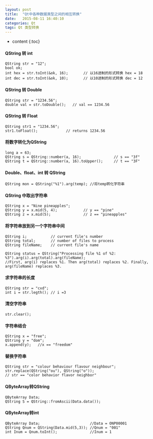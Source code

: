 ```yaml
---
layout: post
title:  "Qt中各种数据类型之间的相互转换"
date:   2015-08-11 16:40:10
categories: Qt
tags: Qt 类型转换
---
```


* content
{:toc}


#### QString 转 int
    QString str = "12";  
    bool ok;  
    int hex = str.toInt(&ok, 16);       // 以16进制的形式转换 hex = 18  
    int dec = str.toInt(&ok, 10);       // 以10进制的形式转换 dec = 12  

#### QString 转 Double
    QString str = "1234.56";  
    double val = str.toDouble();   // val == 1234.56 

#### QString 转 Float
    QString str1 = "1234.56";  
    str1.toFloat();             // returns 1234.56  

#### 将数字转化为QString
    long a = 63;  
    QString s = QString::number(a, 16);               // s == "3f"  
    QString t = QString::number(a, 16).toUpper();     // t == "3F"  

#### Double、float、int 转 QString 
    QString mon = QString("%1").arg(temp); //将temp转化字符串

#### QString 中取出字符串 
    QString x = "Nine pineapples";  
    QString y = x.mid(5, 4);            // y == "pine"  
    QString z = x.mid(5);               // z == "pineapples"  

#### 将字符串放到另一个字符串中间
    QString i;           // current file's number  
    QString total;       // number of files to process  
    QString fileName;    // current file's name  
      
    QString status = QString("Processing file %1 of %2: %3").arg(i).arg(total).arg(fileName);  
    //First, arg(i) replaces %1. Then arg(total) replaces %2. Finally, arg(fileName) replaces %3.  

#### 求字符串的长度
    QString str = "cxd";  
    int i = str.legth(); // i =3 

#### 清空字符串
    str.clear(); 

#### 字符串结合 
    QString x = "free";  
    QString y = "dom";  
    x.append(y);   //x == "freedom"  

#### 替换字符串 
    QString str = "colour behaviour flavour neighbour";  
    str.replace(QString("ou"), QString("o"));  
    // str == "color behavior flavor neighbor" 

#### QByteArray转QString 
    QByteArray Data;
    QString S = QString::fromAscii(Data.data());

#### QByteArray转int
    QByteArray Data;                       //Data = ONP00001
    QString Qnum = QString(Data.mid(5,3)); //Qnum = "001"
    int Inum = Qnum.toInt();               //Inum = 1


